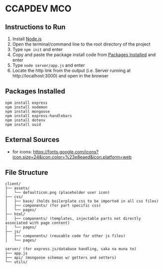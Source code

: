 # CCAPDEV MCO

## Instructions to Run
1. Install [Node.js](https://nodejs.org/en/download)
2. Open the terminal/command line to the root directory of the project
3. Type `npm init` and enter
4. Copy and paste the package install code from [Packages Installed](#packages-installed) and enter
5. Type `node server/app.js` and enter
6. Locate the http link from the output (i.e. Server running at http://localhost:3000) and open in the browser

## Packages Installed
```
npm install express
npm install nodemon
npm install mongoose
npm install express-handlebars
npm install dotenv
npm install uuid
```
## External Sources
- for icons: https://fonts.google.com/icons?icon.size=24&icon.color=%23e8eaed&icon.platform=web

## File Structure
```
client/
├── assets/
│   └── defaulticon.png (placeholder user icon)
├── css/
│   ├── base/ (holds boilerplate css to be imported in all css files)
│   ├── components/ (for part specific css)
│   └── pages/
├── html/
│   ├── components/ (templates, injectable parts not directly associated with page content)
│   └── pages/
├── js/
│   ├── components/ (reusable code for other js files)
│   └── pages/

server/ (for express.js/database handling, saka na muna to)
├── app.js
├── api/ (mongoose schemas w/ getters and setters)
└── utils/
```